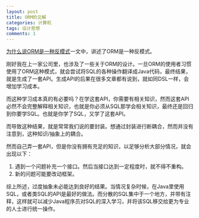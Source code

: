 ```yaml
---
layout: post
title: ORM的见解
categories: 计算机
tags: 设计思想
comments: 1
---
```




[为什么说ORM是一种反模式](https://segmentfault.com/a/1190000000378827)一文中，讲述了ORM是一种反模式。



刚好我在上一家公司里，也涉及了一些关于ORM的设计。一旦ORM的使用者习惯使用了ORM这种模式，就会尝试将SQL的各种操作翻译成Java代码，最终结果，就是生成了一套API。生成API的后果在很多文章都有说到，就如同DSL一样，会增加学习成本。

而这种学习成本真的有必要吗？在学这套API，你需要有相关知识，然而这套API必然不会完整解释相关知识，也就是你必须从SQL那学会相关知识，最终还是回归到你要学SQL。也就是你学了SQL，又学了这套API。

而导致这种结果，就是常常我们说的要封装。想通过封装进行断耦合，然而并没有注意到，这种知识/抽象上的耦合。

然而自己弄一套API，但是你没有拥有充足的知识，以足够分析大部分情况，就会出现以下：

1. 遇到一个问题补充一个接口。然后当接口达到一定程度时，就不得不重构。
2. 新的问题可能要改动框架。

综上所述，过度抽象未必能达到良好的结果。当情况复杂时候，在Java里使用SQL，或者类SQL的API是最好的做法。而分散的SQL集中于一个地方，并带有注释，这样就可以减少Java程序员对SQL的深入学习，并将该SQL移交给更为专业的人士进行统一操作。